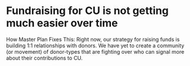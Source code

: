 # Fundraising for CU is not getting much easier over time

How Master Plan Fixes This: Right now, our strategy for raising funds is building 1:1 relationships with donors. We have yet to create a community (or movement) of donor-types that are fighting over who can signal more about their contributions to CU.